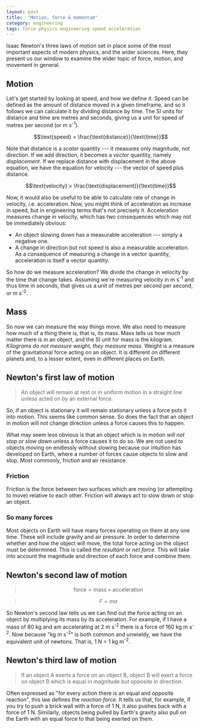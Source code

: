 ```yaml
---
layout: post
title:  "Motion, force & momentum"
category: engineering
tags: force physics engineering speed acceleration
---
```


Isaac Newton's three laws of motion set in place some of the most
important aspects of modern physics, and the wider sciences. Here,
they present us our window to examine the wider topic of force,
motion, and movement in general.

Motion
------

Let's get started by looking at speed, and how we define it. Speed can
be defined as the amount of distance moved in a given timeframe, and
so it follows we can calculate it by dividing distance by time. The SI
units for distance and time are metres and seconds, giving us a unit
for speed of metres per second (or m s<sup>-1</sup>).

$$\text{speed} = \frac{\text{distance}}{\text{time}}$$

Note that distance is a _scalar_ quantity --- it measures only
magnitude, not direction. If we add direction, it becomes a _vector_
quantity, namely *displacement*. If we replace distance with
displacement in the above equation, we have the equation for velocity
--- the vector of speed plus distance.

$$\text{velocity} = \frac{\text{displacement}}{\text{time}}$$

Now, it would also be useful to be able to calculate rate of change in
velocity, i.e. acceleration. Now, you might think of acceleration as
increase in speed, but in engineering terms that's not precisely
it. Acceleration measures change in velocity, which has two
consequences which may not be immediately obvious:

* An object slowing down has a measurable acceleration --- simply a
  negative one.
* A change in direction but not speed is also a measurable acceleration.
  As a consequence of measuring a change in a vector quantity,
  acceleration is itself a vector quantity.

So how do we measure acceleration? We divide the change in velocity by
the time that change takes. Assuming we're measuring velocity in m
s<sup>-1</sup> and thus time in seconds, that gives us a unit of
metres per second per second, or m s<sup>-2</sup>.

Mass
----

So now we can measure the way things move. We also need to measure how
much of a thing there is, that is, its mass. Mass tells us how much
matter there is in an object, and the SI unit for mass is the
kilogram. _Kilograms do not measure weight, they measure mass._ Weight
is a measure of the gravitational force acting on an object. It is
different on different planets and, to a lesser extent, even in
different places on Earth.

Newton's first law of motion
----------------------------

> An object will remain at rest or in uniform motion in a straight
  line unless acted on by an external force.

So, if an object is stationary it will remain stationary unless a
force puts it into motion. This seems like common sense. So does the
fact that an object in motion will not change direction unless a force
causes this to happen.

What may seem less obvious is that an object which is in motion _will
not stop or slow down_ unless a force causes it to do so. We are not
used to objects moving on endlessly without slowing because our
intuition has developed on Earth, where a number of forces cause
objects to slow and stop. Most commonly, friction and air resistance.

### Friction

Friction is the force between two surfaces which are moving (or
attempting to move) relative to each other. Friction will always act
to slow down or stop an object.

### So many forces

Most objects on Earth will have many forces operating on them at any
one time. These will include gravity and air pressure. In order to
determine whether and how the object will move, the total force acting
on the object must be determined. This is called the *resultant* or
*net force*. This will take into account the magnitude and direction
of each force and combine them.

Newton's second law of motion
-----------------------------

> $$\text{force} = \text{mass} \times \text{acceleration}$$

> $$F = ma$$

So Newton's second law tells us we can find out the force acting on an
object by multiplying its mass by its acceleration. For example, if I
have a mass of 80 kg and am accelerating at 2 m s<sup>-2</sup> there
is a force of 160 kg m s<sup>-2</sup>. Now because "kg m
s<sup>-2</sup>" is both common and unwieldy, we have the equivalent
unit of newtons. That is, 1 N = 1 kg m<sup>-2</sup>.

Newton's third law of motion
----------------------------

> If an object A exerts a force on an object B, object B will exert a
  force on object B which is equal in magnitude but opposite in
  direction.

Often expressed as "for every action there is an equal and opposite
reaction", this law defines the *reaction force*. It tells us that,
for example, if you try to push a brick wall with a force of 1 N, it
also pushes back with a force of 1 N. Similarly, objects being pulled
by Earth's gravity also pull on the Earth with an equal force to that
being exerted on them.

